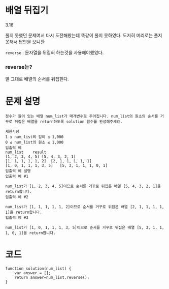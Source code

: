 # 배열 뒤집기

3.16 



풀지 못했던 문제여서 다시 도전해봤는데 똑같이 풀지 못하였다. 도저히 머리로는 풀지 못해서 답안을 보니깐 

`reverse` : 문자열을 뒤집혀 하는것을 사용해야했었다.

### reverse는?

말 그대로 배열의 순서를 뒤집힌다.


# 문제 설명


    정수가 들어 있는 배열 num_list가 매개변수로 주어집니다. num_list의 원소의 순서를 거꾸로 뒤집은 배열을 return하도록 solution 함수를 완성해주세요.

    제한사항
    1 ≤ num_list의 길이 ≤ 1,000
    0 ≤ num_list의 원소 ≤ 1,000
    입출력 예
    num_list	result
    [1, 2, 3, 4, 5]	[5, 4, 3, 2, 1]
    [1, 1, 1, 1, 1, 2]	[2, 1, 1, 1, 1, 1]
    [1, 0, 1, 1, 1, 3, 5]	[5, 3, 1, 1, 1, 0, 1]
    입출력 예 설명
    입출력 예 #1

    num_list가 [1, 2, 3, 4, 5]이므로 순서를 거꾸로 뒤집은 배열 [5, 4, 3, 2, 1]을 return합니다.
    입출력 예 #2

    num_list가 [1, 1, 1, 1, 1, 2]이므로 순서를 거꾸로 뒤집은 배열 [2, 1, 1, 1, 1, 1]을 return합니다.
    입출력 예 #3

    num_list가 [1, 0, 1, 1, 1, 3, 5]이므로 순서를 거꾸로 뒤집은 배열 [5, 3, 1, 1, 1, 0, 1]을 return합니다.



# 코드

    function solution(num_list) {
        var answer = [];
        return answer=num_list.reverse();
    }

